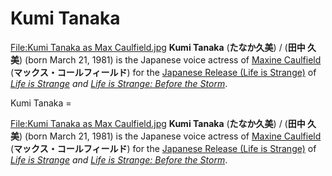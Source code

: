 #  Kumi Tanaka 

[File:Kumi Tanaka as Max Caulfield.jpg](thumb.md)
**Kumi Tanaka** (**たなか久美**) / (**田中 久美**) (born March 21, 1981) is the Japanese voice actress of [Maxine Caulfield](max_caulfield.md) (**マックス・コールフィールド**) for the [Japanese Release (Life is Strange)](japanese_localization.md) of *[Life is Strange](life_is_strange.md) *and* [Life is Strange: Before the Storm](life_is_strange__before_the_storm.md)*.

 Kumi Tanaka =

[File:Kumi Tanaka as Max Caulfield.jpg](thumb.md)
**Kumi Tanaka** (**たなか久美**) / (**田中 久美**) (born March 21, 1981) is the Japanese voice actress of [Maxine Caulfield](max_caulfield.md) (**マックス・コールフィールド**) for the [Japanese Release (Life is Strange)](japanese_localization.md) of *[Life is Strange](life_is_strange.md) *and* [Life is Strange: Before the Storm](life_is_strange__before_the_storm.md)*.

